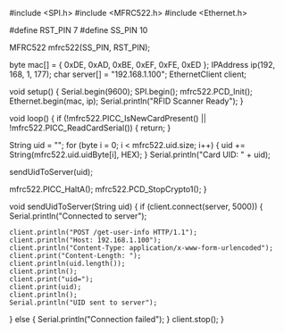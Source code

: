 #include <SPI.h>
#include <MFRC522.h>
#include <Ethernet.h>

#define RST_PIN 7
#define SS_PIN 10

MFRC522 mfrc522(SS_PIN, RST_PIN); 

byte mac[] = { 0xDE, 0xAD, 0xBE, 0xEF, 0xFE, 0xED };
IPAddress ip(192, 168, 1, 177);
char server[] = "192.168.1.100"; 
EthernetClient client;

void setup() {
  Serial.begin(9600);
  SPI.begin();
  mfrc522.PCD_Init();
  Ethernet.begin(mac, ip);
  Serial.println("RFID Scanner Ready");
}

void loop() {
  if (!mfrc522.PICC_IsNewCardPresent() || !mfrc522.PICC_ReadCardSerial()) {
    return;
  }

  String uid = "";
  for (byte i = 0; i < mfrc522.uid.size; i++) {
    uid += String(mfrc522.uid.uidByte[i], HEX);
  }
  Serial.println("Card UID: " + uid);

  sendUidToServer(uid);

  mfrc522.PICC_HaltA();
  mfrc522.PCD_StopCrypto1();
}

void sendUidToServer(String uid) {
  if (client.connect(server, 5000)) {
    Serial.println("Connected to server");
  
    client.println("POST /get-user-info HTTP/1.1");
    client.println("Host: 192.168.1.100");
    client.println("Content-Type: application/x-www-form-urlencoded");
    client.print("Content-Length: ");
    client.println(uid.length());
    client.println();
    client.print("uid=");
    client.print(uid);
    client.println();
    Serial.println("UID sent to server");
  } else {
    Serial.println("Connection failed");
  }
  client.stop();
}


                
